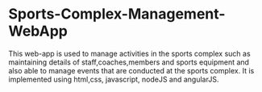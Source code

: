 # Sports-Complex-Management-WebApp
This web-app is used to manage activities in the sports complex such as maintaining details of staff,coaches,members and sports equipment and also able to manage events that are conducted at the sports complex. It is implemented using html,css, javascript, nodeJS and angularJS.
